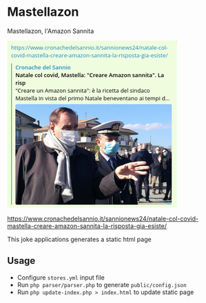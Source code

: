 # Mastellazon
Mastellazon, l'Amazon Sannita

![Mastellazon](mastellazon.png)

https://www.cronachedelsannio.it/sannionews24/natale-col-covid-mastella-creare-amazon-sannita-la-risposta-gia-esiste/

This joke applications generates a static html page

## Usage

* Configure `stores.yml` input file
* Run `php parser/parser.php` to generate `public/config.json`
* Run `php update-index.php > index.html` to update static page
